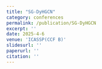 ```yaml
---
title: "SG-DyHGCN"
category: conferences
permalink: /publication/SG-DyHGCN
excerpt: ''
date: 2025-4-6
venue: 'ICASSP(CCF B)'
slidesurl: ''
paperurl: ''
citation: ''
---
```


